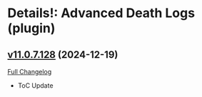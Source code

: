 # Details!: Advanced Death Logs (plugin)

## [v11.0.7.128](https://github.com/Tercioo/AdvancedDeathLogs/tree/v11.0.7.128) (2024-12-19)
[Full Changelog](https://github.com/Tercioo/AdvancedDeathLogs/compare/v11.0.2.127...v11.0.7.128) 

- ToC Update  
